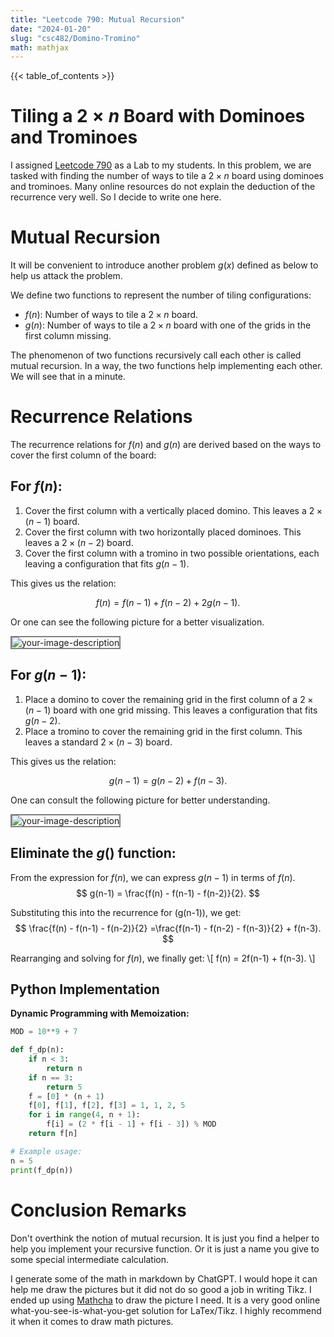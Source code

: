 ```yaml
---
title: "Leetcode 790: Mutual Recursion"
date: "2024-01-20"
slug: "csc482/Domino-Tromino"
math: mathjax
---
```



{{< table_of_contents >}}


# Tiling a $2\times n$ Board with Dominoes and Trominoes

I assigned [Leetcode 790](https://leetcode.com/problems/domino-and-tromino-tiling/description/) as a Lab to my students. In this problem, we are tasked with finding the number of ways to tile a $2\times n$ board using dominoes and trominoes. Many online resources do not explain the deduction of the recurrence very well. So I decide to write one here. 


# Mutual Recursion
It will be convenient to introduce another problem $g(x)$ defined as below to help us attack the problem. 

We define two functions to represent the number of tiling configurations:

- $f(n)$: Number of ways to tile a $2\times n$ board.
- $g(n)$: Number of ways to tile a $2\times n$ board with one of the grids in the first column missing.

The phenomenon of two functions recursively call each other is called mutual recursion. In a way, the two functions help implementing each other. We will see that in a minute. 

# Recurrence Relations

The recurrence relations for $f(n)$ and $g(n)$ are derived based on the ways to cover the first column of the board:

## For $f(n)$:

1. Cover the first column with a vertically placed domino. This leaves a $2 \times (n-1)$ board.
2. Cover the first column with two horizontally placed dominoes. This leaves a $2\times (n-2)$ board.
3. Cover the first column with a tromino in two possible orientations, each leaving a configuration that fits $g(n-1)$.

This gives us the relation:

$$
f(n) = f(n-1) + f(n-2) + 2g(n-1).
$$

Or one can see the following picture for a better visualization. 

<img src="/CSC482/pic/domino-tromino/f(n).png" alt="your-image-description" style="border: 2px solid  gray;">

## For $g(n-1)$:

1. Place a domino to cover the remaining grid in the first column of a $2 \times (n-1)$ board with one grid missing. This leaves a configuration that fits $g(n-2)$.
2. Place a tromino to cover the remaining grid in the first column. This leaves a standard $2 \times (n-3)$ board.

This gives us the relation:

$$
g(n-1) = g(n-2) + f(n-3).
$$

One can consult the following picture for better understanding. 

<img src="/CSC482/pic/domino-tromino/g(n).png" alt="your-image-description" style="border: 2px solid  gray;">


## Eliminate the $g()$ function:

From the expression for $f(n)$, we can express $g(n-1)$ in terms of $f(n).$
    $$ g(n-1) = \frac{f(n) - f(n-1) - f(n-2)}{2}. $$
   
Substituting this into the recurrence for \(g(n-1)\), we get:
    $$ \frac{f(n) - f(n-1) - f(n-2)}{2} =\frac{f(n-1) - f(n-2) - f(n-3)}{2} + f(n-3). $$

Rearranging and solving for $f(n)$, we finally get:
    \\[ f(n) = 2f(n-1) + f(n-3). \\]


## Python Implementation

 **Dynamic Programming with Memoization:**

```python
MOD = 10**9 + 7

def f_dp(n):
    if n < 3:
        return n
    if n == 3:
        return 5
    f = [0] * (n + 1)
    f[0], f[1], f[2], f[3] = 1, 1, 2, 5
    for i in range(4, n + 1):
        f[i] = (2 * f[i - 1] + f[i - 3]) % MOD
    return f[n]

# Example usage:
n = 5
print(f_dp(n))
```

# Conclusion Remarks

Don't overthink the notion of mutual recursion. It is just you find a helper to help you implement your recursive function. Or it is just a name you give to some special intermediate calculation.

I generate some of the math in markdown by ChatGPT. I would hope it can help me draw the pictures but it did not do so good a job in writing Tikz. I ended up using [Mathcha](https://www.mathcha.io/) to draw the picture I need. It is a very good online what-you-see-is-what-you-get solution for LaTex/Tikz. I highly recommend it when it comes to draw math pictures. 




